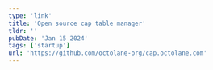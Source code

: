 ```yaml
---
type: 'link'
title: 'Open source cap table manager'
tldr: ''
pubDate: 'Jan 15 2024'
tags: ['startup']
url: 'https://github.com/octolane-org/cap.octolane.com'
---
```

